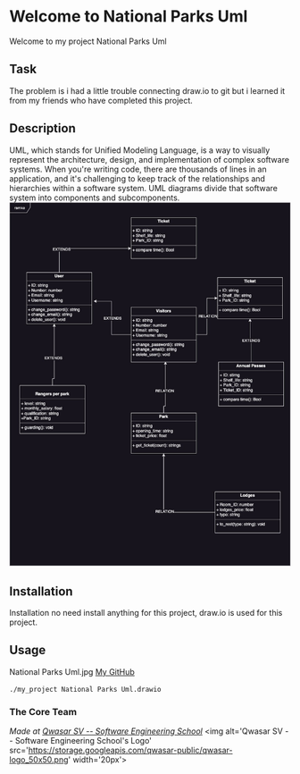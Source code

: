# Welcome to National Parks Uml
Welcome to my project National Parks Uml

## Task

The problem is i had a little trouble connecting draw.io to git but i learned it from my friends who have completed this project.

## Description
UML, which stands for Unified Modeling Language, is a way to visually represent the architecture, design, and implementation of complex software systems. When you're writing code, there are thousands of lines in an application, and it's challenging to keep track of the relationships and hierarchies within a software system. UML diagrams divide that software system into components and subcomponents.
<img src="National Parks Uml.jpg" alt="Alt Text">

## Installation
Installation no need install anything for this project,
draw.io is used for this project.

## Usage
National Parks Uml.jpg
[My GitHub](https://github.com/RKhabibullayeva/National-Parks-Uml.git)
```
./my_project National Parks Uml.drawio
```

### The Core Team


<span><i>Made at <a href='https://qwasar.io'>Qwasar SV -- Software Engineering School</a></i></span>
<span><img alt='Qwasar SV -- Software Engineering School's Logo' src='https://storage.googleapis.com/qwasar-public/qwasar-logo_50x50.png' width='20px'></span>
